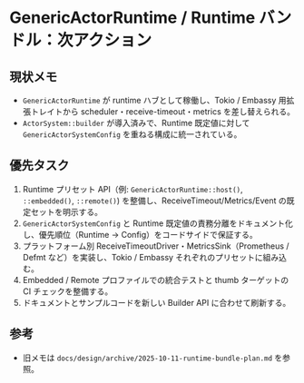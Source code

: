 # GenericActorRuntime / Runtime バンドル：次アクション

## 現状メモ
- `GenericActorRuntime` が runtime ハブとして稼働し、Tokio / Embassy 用拡張トレイトから scheduler・receive-timeout・metrics を差し替えられる。
- `ActorSystem::builder` が導入済みで、Runtime 既定値に対して `GenericActorSystemConfig` を重ねる構成に統一されている。

## 優先タスク
1. Runtime プリセット API（例: `GenericActorRuntime::host()`, `::embedded()`, `::remote()`) を整備し、ReceiveTimeout/Metrics/Event の既定セットを明示する。
2. `GenericActorSystemConfig` と Runtime 既定値の責務分離をドキュメント化し、優先順位（Runtime → Config）をコードサイドで保証する。
3. プラットフォーム別 ReceiveTimeoutDriver・MetricsSink（Prometheus / Defmt など）を実装し、Tokio / Embassy それぞれのプリセットに組み込む。
4. Embedded / Remote プロファイルでの統合テストと thumb ターゲットの CI チェックを整備する。
5. ドキュメントとサンプルコードを新しい Builder API に合わせて刷新する。

## 参考
- 旧メモは `docs/design/archive/2025-10-11-runtime-bundle-plan.md` を参照。
